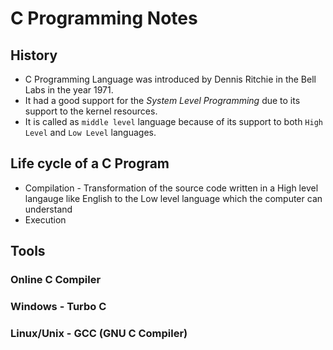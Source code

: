 # C Programming Notes

## History

  * C Programming Language was introduced by Dennis Ritchie in the Bell Labs in the  year 1971.
  * It had a good support for the *System Level Programming* due to its support to the kernel resources.
  * It is called as `middle level` language because of its support to both `High Level` and `Low Level` languages.


## Life cycle of a C Program

  * Compilation - Transformation of the source code written in a High level langauge like English to the Low level language which the computer can understand
  * Execution

## Tools

### Online C Compiler

### Windows - Turbo C

### Linux/Unix - GCC (GNU C Compiler)
